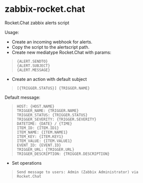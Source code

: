 # zabbix-rocket.chat
Rocket.Chat zabbix alerts script

Usage:
* Create an incoming webhook for alerts.
* Copy the script to the alertscript path.
* Create new mediatype Rocket.Chat with params:
>     {ALERT.SENDTO}
>     {ALERT.SUBJECT}
>     {ALERT.MESSAGE}

* Create an action with default subject
>     [{TRIGGER.STATUS}] {TRIGGER.NAME}

Default message:
>     HOST: {HOST.NAME}
>     TRIGGER_NAME: {TRIGGER.NAME}
>     TRIGGER_STATUS: {TRIGGER.STATUS}
>     TRIGGER_SEVERITY: {TRIGGER.SEVERITY}
>     DATETIME: {DATE} / {TIME}
>     ITEM_ID: {ITEM.ID1}
>     ITEM_NAME: {ITEM.NAME1}
>     ITEM_KEY: {ITEM.KEY1}
>     ITEM_VALUE: {ITEM.VALUE1}
>     EVENT_ID: {EVENT.ID}
>     TRIGGER_URL: {TRIGGER.URL}
>     TRIGGER_DESCRIPTION: {TRIGGER.DESCRIPTION}
* Set operations 
>     Send message to users: Admin (Zabbix Administrator) via Rocket.Chat
